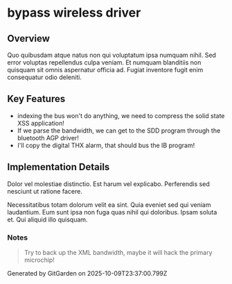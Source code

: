 # bypass wireless driver

## Overview
Quo quibusdam atque natus non qui voluptatum ipsa numquam nihil. Sed error voluptas repellendus culpa veniam. Et numquam blanditiis non quisquam sit omnis aspernatur officia ad. Fugiat inventore fugit enim consequatur odio deleniti.

## Key Features
- indexing the bus won't do anything, we need to compress the solid state XSS application!
- If we parse the bandwidth, we can get to the SDD program through the bluetooth AGP driver!
- I'll copy the digital THX alarm, that should bus the IB program!

## Implementation Details
Dolor vel molestiae distinctio. Est harum vel explicabo. Perferendis sed nesciunt ut ratione facere.
 Necessitatibus totam dolorum velit ea sint. Quia eveniet sed qui veniam laudantium. Eum sunt ipsa non fuga quas nihil qui doloribus. Ipsam soluta et. Qui aliquid illo quisquam.

### Notes
> Try to back up the XML bandwidth, maybe it will hack the primary microchip!

Generated by GitGarden on 2025-10-09T23:37:00.799Z
